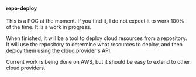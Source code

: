 #### repo-deploy

This is a POC at the moment.  If you find it, I do not expect it to work 100% of the time.  It is a work in progress.

When finished, it will be a tool to deploy cloud resources from a repository.  It will use the repository to determine what resources to deploy, and then deploy them using the cloud provider's API.

Current work is being done on AWS, but it should be easy to extend to other cloud providers.
